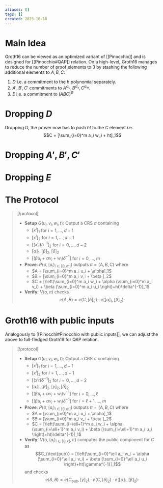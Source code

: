 ```yaml
---
aliases: []
tags: []
created: 2023-10-18
---
```


# Main Idea 
Groth16 can be viewed as an optimized variant of [[Pinocchio]] and is designed for [[Pinocchio#QAP]] relation. On a high-level, Groth16 manages to reduce the number of proof elements to 3 by stashing the following additional elements to $A,B,C$: 
  1. $D$ i.e. a commitment to the $h$ polynomial separately.  
  2. $A',B',C'$ commitments to $A^{\alpha_u}, B^{\alpha_v}, C^{\alpha_w}$.
  3. $E$ i.e. a commitment to $(ABC)^\beta$

# Dropping $D$ 
Dropping $D$, the prover now has to push $ht$ to the $C$ element i.e. $$C = [\sum_{i=0}^m a_i w_i + ht]_1$$

# Dropping $A',B',C'$ 

# Dropping $E$ 

# The Protocol
> [!protocol] 
> - **Setup** $G(u_i,v_i,w_i,t)$: Output a CRS $\sigma$ containing
>   - $[x^i]_1$ for $i=1,\ldots,d-1$
>   - $[x^i]_2$ for $i=1,\ldots,d-1$
>   - $[(x^i t)\delta^{-1}]_2$ for $i=0,\ldots,d-2$
>   - $[\alpha]_1, [\beta]_2, [\delta]_2$
>   - $[ (\beta u_i + \alpha v_i+w_i)\delta^{-1}]$ for $i=0,\ldots,m$
> - **Prove**: $P(\sigma,(a_i)_{i\in [0,m]})$ outputs $\pi = (A,B,C)$ where
>   - $A = [\sum_{i=0}^m a_i u_i + \alpha]_1$
>   - $B = [\sum_{i=0}^m a_i v_i + \beta ]_2$
>   - $C = [\left(\sum_{i=0}^m a_i w_i + \alpha (\sum_{i=0}^m a_i v_i) + \beta (\sum_{i=0}^m a_i u_i \right)+ht)\delta^{-1}]_1$
> - **Verify**: $V(\sigma,\pi)$ checks
>   $$e(A,B) = e(C,[\delta]_2) \cdot e([\alpha]_1, [\beta]_2) \cdot $$ 

# Groth16 with public inputs
Analogously to [[Pinocchi#Pinocchio with public inputs]], we can adjust the above to full-fledged Groth16 for QAP relation. 
> [!protocol] 
> - **Setup** $G(u_i,v_i,w_i,t)$: Output a CRS $\sigma$ containing
>   - $[x^i]_1$ for $i=1,\ldots,d-1$
>   - $[x^i]_2$ for $i=1,\ldots,d-1$
>   - $[(x^i t)\delta^{-1}]_2$ for $i=0,\ldots,d-2$
>   - $[\alpha]_1, [\beta]_2, [\gamma]_2, [\delta]_2$
>   - $[ (\beta u_i + \alpha v_i+w_i)\gamma^{-1}]$ for $i=0,\ldots,\ell$
>   - $[ (\beta u_i + \alpha v_i+w_i)\delta^{-1}]$ for $i=\ell+1,\ldots,m$
> - **Prove**: $P(\sigma,(a_i)_{i\in [0,m]})$ outputs $\pi = (A,B,C)$ where
>   - $A = [\sum_{i=0}^m a_i u_i + \alpha]_1$
>   - $B = [\sum_{i=0}^m a_i v_i + \beta ]_2$
>   - $C = [\left(\sum_{i=\ell+1}^m a_i w_i + \alpha (\sum_{i=\ell+1}^m a_i v_i) + \beta (\sum_{i=\ell+1}^m a_i u_i \right)+ht)\delta^{-1}]_1$
> - **Verify**: $V(\sigma,(a_i)_{i\in[0,\ell]},\pi)$ computes the public component for $C$ as
>   $$C_{\text{pub}} = [\left(\sum_{i=0}^\ell a_i w_i + \alpha (\sum_{i=0}^\ell a_i v_i) + \beta (\sum_{i=0}^\ell a_i u_i \right)+ht)\gamma^{-1}]_1$$ 
> and checks
>   $$e(A,B) = e(C_{\text{pub}},[\gamma]_2)\cdot e(C,[\delta]_2) \cdot  e([\alpha]_1, [\beta]_2) \cdot $$ 